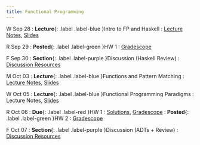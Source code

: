 ```yaml
---
title: Functional Programming
---
```


W Sep 28
: **Lecture**{: .label .label-blue }Intro to FP and Haskell
  : [Lecture Notes]({{site.baseurl}}/lectures/02), [Slides](https://docs.google.com/presentation/d/1ELP8jglDH5cUbcsDTDCOUm0m20ZHLCgT/)

R Sep 29
: **Posted**{: .label .label-green }HW 1
  : [Gradescope](https://www.gradescope.com/courses/444425/assignments/2265568/)

F Sep 30
: **Section**{: .label .label-purple }Discussion (Haskell Review)
  : [Discussion Resources](https://drive.google.com/drive/folders/1TBOqhuq2-JFEcW0KNkbnC6UXtpGUsATe)

M Oct 03
: **Lecture**{: .label .label-blue }Functions and Pattern Matching
  : [Lecture Notes]({{site.baseurl}}/lectures/03), [Slides](https://docs.google.com/presentation/d/1ELP8jglDH5cUbcsDTDCOUm0m20ZHLCgT/)

W Oct 05
: **Lecture**{: .label .label-blue }Functional Programming Paradigms
  : Lecture Notes, [Slides](https://docs.google.com/presentation/d/1ELP8jglDH5cUbcsDTDCOUm0m20ZHLCgT/)

R Oct 06
: **Due**{: .label .label-red }HW 1
  : [Solutions](https://drive.google.com/file/d/1jhk8Fv8mh4h0eDOf779mko1d5frkI_a7/view?usp=sharing), [Gradescope](https://www.gradescope.com/courses/444425/assignments/2265568/)
: **Posted**{: .label .label-green }HW 2
  : [Gradescope](https://www.gradescope.com/courses/444425/assignments/2327903/)

F Oct 07
: **Section**{: .label .label-purple }Discussion (ADTs + Review)
  : [Discussion Resources](https://drive.google.com/drive/folders/1TBOqhuq2-JFEcW0KNkbnC6UXtpGUsATe)

